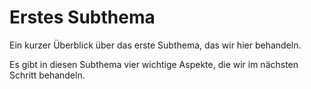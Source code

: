 # Erstes Subthema
Ein kurzer Überblick über das erste Subthema, das wir hier behandeln.

Es gibt in diesen Subthema vier wichtige Aspekte, die wir im nächsten Schritt behandeln.
